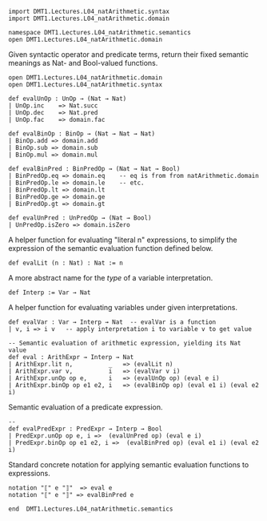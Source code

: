 ```lean
import DMT1.Lectures.L04_natArithmetic.syntax
import DMT1.Lectures.L04_natArithmetic.domain

namespace DMT1.Lectures.L04_natArithmetic.semantics
open DMT1.Lectures.L04_natArithmetic.domain
```

Given syntactic operator and predicate terms, return
their fixed semantic meanings as Nat- and Bool-valued
functions.
```lean
open DMT1.Lectures.L04_natArithmetic.domain
open DMT1.Lectures.L04_natArithmetic.syntax

def evalUnOp : UnOp → (Nat → Nat)
| UnOp.inc    => Nat.succ
| UnOp.dec    => Nat.pred
| UnOp.fac    => domain.fac

def evalBinOp : BinOp → (Nat → Nat → Nat)
| BinOp.add => domain.add
| BinOp.sub => domain.sub
| BinOp.mul => domain.mul

def evalBinPred : BinPredOp → (Nat → Nat → Bool)
| BinPredOp.eq => domain.eq    -- eq is from from natArithmetic.domain
| BinPredOp.le => domain.le    -- etc.
| BinPredOp.lt => domain.lt
| BinPredOp.ge => domain.ge
| BinPredOp.gt => domain.gt

def evalUnPred : UnPredOp → (Nat → Bool)
| UnPredOp.isZero => domain.isZero
```

A helper function for evaluating "literal n"
expressions, to simplify the expression of
the semantic evaluation function defined
below.
```lean
def evalLit (n : Nat) : Nat := n
```

A more abstract name for the *type* of a
variable interpretation.
```lean
def Interp := Var → Nat
```

A helper function for evaluating variables
under given interpretations.
```lean
def evalVar : Var → Interp → Nat  -- evalVar is a function
| v, i => i v   -- apply interpretation i to variable v to get value

-- Semantic evaluation of arithmetic expression, yielding its Nat value
def eval : ArithExpr → Interp → Nat
| ArithExpr.lit n,          _   => (evalLit n)
| ArithExpr.var v,          i   => (evalVar v i)
| ArithExpr.unOp op e,      i   => (evalUnOp op) (eval e i)
| ArithExpr.binOp op e1 e2, i   => (evalBinOp op) (eval e1 i) (eval e2 i)
```

Semantic evaluation of a predicate expression.
```lean
--
def evalPredExpr : PredExpr → Interp → Bool
| PredExpr.unOp op e, i =>  (evalUnPred op) (eval e i)
| PredExpr.binOp op e1 e2, i =>  (evalBinPred op) (eval e1 i) (eval e2 i)
```

Standard concrete notation for applying semantic
evaluation functions to expressions.
```lean
notation "⟦" e "⟧"  => eval e
notation "⟦" e "⟧" => evalBinPred e

end  DMT1.Lectures.L04_natArithmetic.semantics
```
